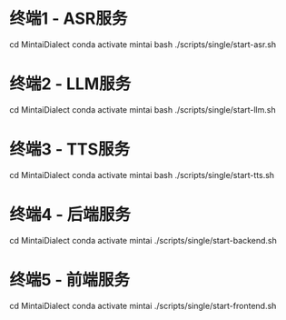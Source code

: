 # 终端1 - ASR服务
cd MintaiDialect
conda activate mintai
bash ./scripts/single/start-asr.sh

# 终端2 - LLM服务  
cd MintaiDialect
conda activate mintai
bash ./scripts/single/start-llm.sh

# 终端3 - TTS服务
cd MintaiDialect
conda activate mintai
bash ./scripts/single/start-tts.sh

# 终端4 - 后端服务
cd MintaiDialect
conda activate mintai
./scripts/single/start-backend.sh

# 终端5 - 前端服务
cd MintaiDialect
conda activate mintai
./scripts/single/start-frontend.sh